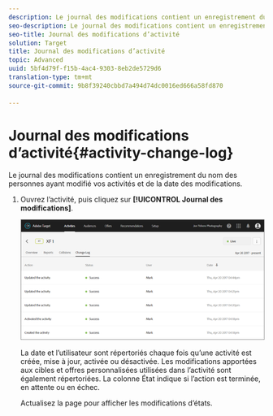 ```yaml
---
description: Le journal des modifications contient un enregistrement du nom des personnes ayant modifié vos activités et de la date des modifications.
seo-description: Le journal des modifications contient un enregistrement du nom des personnes ayant modifié vos activités et de la date des modifications.
seo-title: Journal des modifications d’activité
solution: Target
title: Journal des modifications d’activité
topic: Advanced
uuid: 5bf4d79f-f15b-4ac4-9303-8eb2de5729d6
translation-type: tm+mt
source-git-commit: 9b8f39240cbbd7a494d74dc0016ed666a58fd870

---
```



# Journal des modifications d’activité{#activity-change-log}

Le journal des modifications contient un enregistrement du nom des personnes ayant modifié vos activités et de la date des modifications.

1. Ouvrez l’activité, puis cliquez sur **[!UICONTROL Journal des modifications]**.

   ![](assets/change_log.png)

   La date et l’utilisateur sont répertoriés chaque fois qu’une activité est créée, mise à jour, activée ou désactivée. Les modifications apportées aux cibles et offres personnalisées utilisées dans l’activité sont également répertoriées. La colonne État indique si l’action est terminée, en attente ou en échec.

   Actualisez la page pour afficher les modifications d’états.
